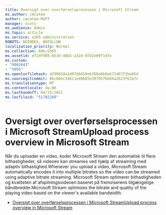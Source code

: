 ```yaml
---
title: Oversigt over overførselsprocessen i Microsoft Stream
ms.author: cmcatee
author: cmcatee-MSFT
manager: scotv
ms.audience: Admin
ms.topic: article
ms.service: o365-administration
ROBOTS: NOINDEX, NOFOLLOW
localization_priority: Normal
ms.collection: Adm_O365
ms.assetid: ef2df989-8539-48b5-a324-97d2e09f14fe
ms.custom:
- "9002643"
- "5095"
ms.openlocfilehash: d290650a1d8766650e6f88e8b0a671d67f2be85d
ms.sourcegitcommit: 8bc60ec34bc1e40685e3976576e04a2623f63a7c
ms.translationtype: MT
ms.contentlocale: da-DK
ms.lasthandoff: 04/15/2021
ms.locfileid: "51782289"
---
```

# <a name="upload-process-overview-in-microsoft-stream"></a><span data-ttu-id="4a9e0-102">Oversigt over overførselsprocessen i Microsoft Stream</span><span class="sxs-lookup"><span data-stu-id="4a9e0-102">Upload process overview in Microsoft Stream</span></span>

<span data-ttu-id="4a9e0-103">Når du uploader en video, koder Microsoft Stream den automatisk til flere bithastigheder, så videoen kan streames ved hjælp af streaming med adaptiv bithastighed.</span><span class="sxs-lookup"><span data-stu-id="4a9e0-103">Whenever you upload a video, Microsoft Stream automatically encodes it into multiple bitrates so the video can be streamed using adaptive bitrate streaming.</span></span> <span data-ttu-id="4a9e0-104">Microsoft Stream optimerer bithastigheden og kvaliteten af afspilningsvideoen baseret på fremviserens tilgængelige båndbredde.</span><span class="sxs-lookup"><span data-stu-id="4a9e0-104">Microsoft Stream optimizes the bitrate and quality of the playing video based on the viewer's available bandwidth.</span></span>

- [<span data-ttu-id="4a9e0-105">Oversigt over overførselsprocessen i Microsoft Stream</span><span class="sxs-lookup"><span data-stu-id="4a9e0-105">Upload process overview in Microsoft Stream</span></span>](https://docs.microsoft.com/stream/upload-process-overview)
